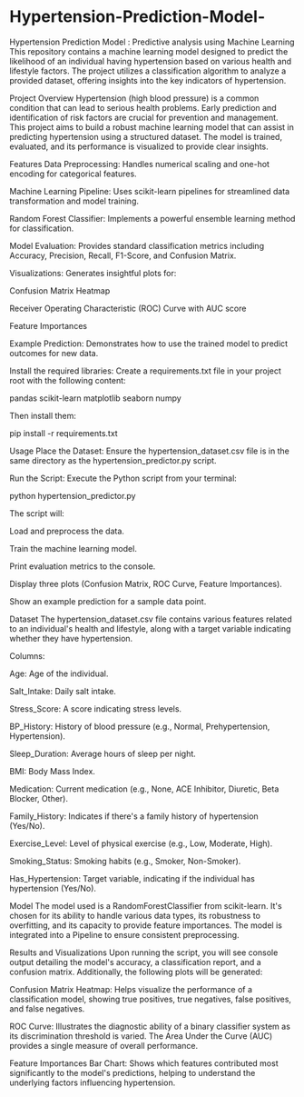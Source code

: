 # Hypertension-Prediction-Model-

Hypertension Prediction Model : Predictive analysis using Machine Learning 
This repository contains a machine learning model designed to predict the likelihood of an individual having hypertension based on various health and lifestyle factors. The project utilizes a classification algorithm to analyze a provided dataset, offering insights into the key indicators of hypertension.

Project Overview
Hypertension (high blood pressure) is a common condition that can lead to serious health problems. Early prediction and identification of risk factors are crucial for prevention and management. This project aims to build a robust machine learning model that can assist in predicting hypertension using a structured dataset. The model is trained, evaluated, and its performance is visualized to provide clear insights.

Features
Data Preprocessing: Handles numerical scaling and one-hot encoding for categorical features.

Machine Learning Pipeline: Uses scikit-learn pipelines for streamlined data transformation and model training.

Random Forest Classifier: Implements a powerful ensemble learning method for classification.

Model Evaluation: Provides standard classification metrics including Accuracy, Precision, Recall, F1-Score, and Confusion Matrix.

Visualizations: Generates insightful plots for:

Confusion Matrix Heatmap

Receiver Operating Characteristic (ROC) Curve with AUC score

Feature Importances

Example Prediction: Demonstrates how to use the trained model to predict outcomes for new data.


Install the required libraries:
Create a requirements.txt file in your project root with the following content:

pandas
scikit-learn
matplotlib
seaborn
numpy

Then install them:

pip install -r requirements.txt

Usage
Place the Dataset:
Ensure the hypertension_dataset.csv file is in the same directory as the hypertension_predictor.py script.

Run the Script:
Execute the Python script from your terminal:

python hypertension_predictor.py

The script will:

Load and preprocess the data.

Train the machine learning model.

Print evaluation metrics to the console.

Display three plots (Confusion Matrix, ROC Curve, Feature Importances).

Show an example prediction for a sample data point.

Dataset
The hypertension_dataset.csv file contains various features related to an individual's health and lifestyle, along with a target variable indicating whether they have hypertension.

Columns:

Age: Age of the individual.

Salt_Intake: Daily salt intake.

Stress_Score: A score indicating stress levels.

BP_History: History of blood pressure (e.g., Normal, Prehypertension, Hypertension).

Sleep_Duration: Average hours of sleep per night.

BMI: Body Mass Index.

Medication: Current medication (e.g., None, ACE Inhibitor, Diuretic, Beta Blocker, Other).

Family_History: Indicates if there's a family history of hypertension (Yes/No).

Exercise_Level: Level of physical exercise (e.g., Low, Moderate, High).

Smoking_Status: Smoking habits (e.g., Smoker, Non-Smoker).

Has_Hypertension: Target variable, indicating if the individual has hypertension (Yes/No).

Model
The model used is a RandomForestClassifier from scikit-learn. It's chosen for its ability to handle various data types, its robustness to overfitting, and its capacity to provide feature importances. The model is integrated into a Pipeline to ensure consistent preprocessing.

Results and Visualizations
Upon running the script, you will see console output detailing the model's accuracy, a classification report, and a confusion matrix. Additionally, the following plots will be generated:

Confusion Matrix Heatmap: Helps visualize the performance of a classification model, showing true positives, true negatives, false positives, and false negatives.

ROC Curve: Illustrates the diagnostic ability of a binary classifier system as its discrimination threshold is varied. The Area Under the Curve (AUC) provides a single measure of overall performance.

Feature Importances Bar Chart: Shows which features contributed most significantly to the model's predictions, helping to understand the underlying factors influencing hypertension.
